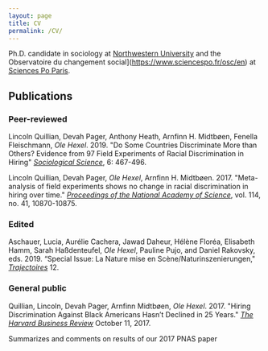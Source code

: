 ```yaml
---
layout: page
title: CV
permalink: /CV/
---
```


Ph.D. candidate in sociology at [Northwestern University](https://www.sociology.northwestern.edu/)  and the Observatoire du changement social](https://www.sciencespo.fr/osc/en) at [Sciences Po Paris](https://www.sciencespo.fr/en).

## Publications

### Peer-reviewed

Lincoln Quillian, Devah Pager, Anthony Heath, Arnfinn H. Midtbøen, Fenella Fleischmann, *Ole Hexel*. 2019. "Do Some Countries Discriminate More than Others? Evidence from 97 Field Experiments of Racial Discrimination in Hiring" [_Sociological Science_](https://www.sociologicalscience.com/articles-v6-18-467/), 6: 467-496.

Lincoln Quillian, Devah Pager, *Ole Hexel*, Arnfinn H. Midtbøen. 2017. "Meta-analysis of field experiments shows no change in racial discrimination in hiring over time." [_Proceedings of the National Academy of Science_](https://doi.org/10.1073/pnas.1706255114), vol. 114, no. 41, 10870-10875.

### Edited

Aschauer, Lucia, Aurélie Cachera, Jawad Daheur, Hélène Floréa, Elisabeth Hamm, Sarah Haßdenteufel, *Ole Hexel*, Pauline Pujo, and Daniel Rakovsky, eds. 2019. “Special Issue: La Nature mise en Scène/Naturinszenierungen," [_Trajectoires_](https://journals.openedition.org/trajectoires/2675) 12.

### General public

Quillian, Lincoln, Devah Pager, Arnfinn Midtbøen, *Ole Hexel*. 2017. "Hiring
Discrimination Against Black Americans Hasn’t Declined in 25 Years." [_The Harvard Business Review_](https://hbr.org/2017/10/hiring-discrimination-against-black-americans-hasnt-declined-in-25-years)  October 11, 2017.  

Summarizes and comments on results of our 2017 PNAS paper
